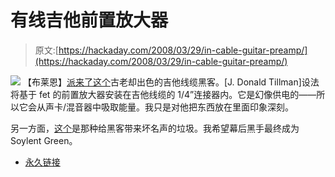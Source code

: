 # 有线吉他前置放大器

> 原文:[https://hackaday.com/2008/03/29/in-cable-guitar-preamp/](https://hackaday.com/2008/03/29/in-cable-guitar-preamp/)

![](../Images/c7005396f5e39991336fe6aff4fcfc72.png)
【布莱恩】[派来了这个](http://www.till.com/articles/PreampCable/index.html)古老却出色的吉他线缆黑客。[J. Donald Tillman]设法将基于 fet 的前置放大器安装在吉他线缆的 1/4”连接器内。它是幻像供电的——所以它会从声卡/混音器中吸取能量。我只是对他把东西放在里面印象深刻。

另一方面，[这个](http://www.engadget.com/2008/03/29/hackers-embed-flashing-animations-on-epilepsy-support-forum/)是那种给黑客带来坏名声的垃圾。我希望幕后黑手最终成为 Soylent Green。

*   [永久链接](http://www.till.com/articles/PreampCable/index.html)